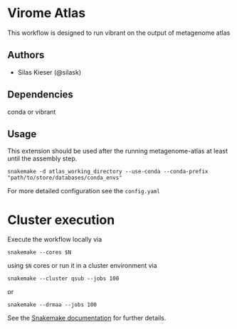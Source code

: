 # Virome Atlas

This workflow is designed to run vibrant on the output of metagenome atlas

## Authors

* Silas Kieser (@silask)

## Dependencies

conda or vibrant

## Usage

This extension should be used after the running metagenome-atlas at least until the assembly step.

    snakemake -d atlas_working_directory --use-conda --conda-prefix "path/to/store/databases/conda_envs"

<!-- or define the sa:

    snakemake --config sampletable="path/to/SampleTable.tsv" database_dir="path/to/store/databases" --use-conda -->

For more detailed configuration see the `config.yaml`

# Cluster execution

Execute the workflow locally via

    snakemake --cores $N

using `$N` cores or run it in a cluster environment via

    snakemake --cluster qsub --jobs 100

or

    snakemake --drmaa --jobs 100

See the [Snakemake documentation](https://snakemake.readthedocs.io) for further details.

